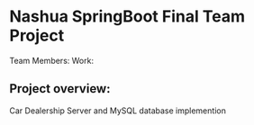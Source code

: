 # Nashua SpringBoot Final Team Project
Team Members:
Work:

## Project overview: 
Car Dealership Server and MySQL database implemention 
